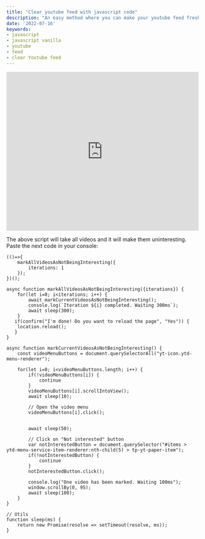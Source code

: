 ```yaml
---
title: "Clear youtube feed with javascript code"
description: "An easy method where you can make your youtube feed fresh again 🚀"
date: '2022-07-16'
keywords:
- javascript
- javascript vanilla
- youtube
- feed
- clear Youtube feed
---
```


<iframe width="100%" height="415"
src="https://www.youtube.com/embed/hIqMrPTeGTc"
frameborder="0"
allow="accelerometer; autoplay; encrypted-media; gyroscope; picture-in-picture"
allowfullscreen></iframe>
  
  
The above script will take all videos and it will make them uninteresting. Paste the next code in your console:
```
(()=>{
    markAllVideosAsNotBeingInteresting({
        iterations: 1
    });
})();

async function markAllVideosAsNotBeingInteresting({iterations}) {
    for(let i=0; i<iterations; i++) {
        await markCurrentVideosAsNotBeingInteresting();
        console.log(`Iteration ${i} completed. Waiting 300ms`);
        await sleep(300);
    }
   if(confirm("I'm done! Do you want to reload the page", "Yes")) {
    location.reload();
   }
}

async function markCurrentVideosAsNotBeingInteresting() {
    const videoMenuButtons = document.querySelectorAll("yt-icon.ytd-menu-renderer");

    for(let i=0; i<videoMenuButtons.length; i++) {
        if(!videoMenuButtons[i]) {
            continue
        }
        videoMenuButtons[i].scrollIntoView();
        await sleep(10);

        // Open the video menu
        videoMenuButtons[i].click();


        await sleep(50);

        // Click on "Not interested" button
        var notInterestedButton = document.querySelector("#items > ytd-menu-service-item-renderer:nth-child(5) > tp-yt-paper-item");
        if(!notInterestedButton) {
            continue
        }
        notInterestedButton.click();

        console.log("One video has been marked. Waiting 100ms");
        window.scrollBy(0, 95);
        await sleep(100);
    }
}

// Utils
function sleep(ms) {
    return new Promise(resolve => setTimeout(resolve, ms));
}
```
